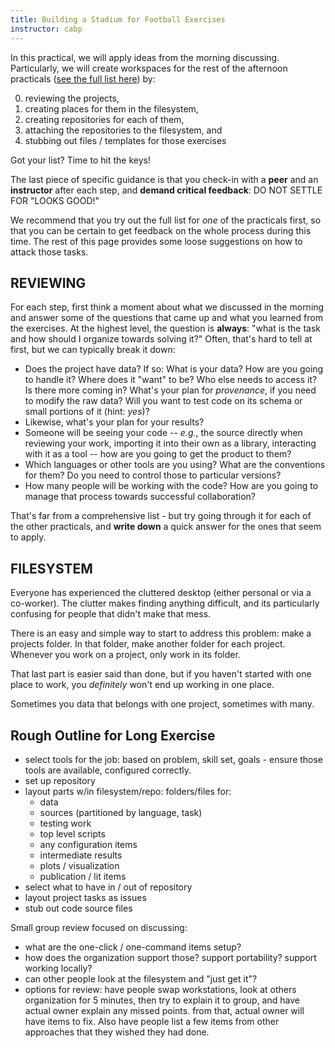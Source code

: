 ```yaml
---
title: Building a Stadium for Football Exercises
instructor: cabp
---
```


In this practical, we will apply ideas from the morning discussing.  Particularly, we will create workspaces for the rest of the afternoon practicals ([see the full list here](practice/)) by:

 0. reviewing the projects,
 1. creating places for them in the filesystem,
 2. creating repositories for each of them,
 3. attaching the repositories to the filesystem, and
 4. stubbing out files / templates for those exercises

Got your list?  Time to hit the keys!

The last piece of specific guidance is that you check-in with a **peer** and an **instructor** after each step, and **demand critical feedback**: DO NOT SETTLE FOR "LOOKS GOOD!"

We recommend that you try out the full list for *one* of the practicals first, so that you can be certain to get feedback on the whole process during this time.  The rest of this page provides some loose suggestions on how to attack those tasks.

## REVIEWING

For each step, first think a moment about what we discussed in the morning and answer some of the questions that came up and what you learned from the exercises.  At the highest level, the question is **always**: "what is the task and how should I organize towards solving it?"  Often, that's hard to tell at first, but we can typically break it down:

 - Does the project have data?  If so: What is your data?  How are you going to handle it?  Where does it "want" to be?  Who else needs to access it?  Is there more coming in?  What's your plan for *provenance*, if you need to modify the raw data?  Will you want to test code on its schema or small portions of it (hint: *yes*)?
 - Likewise, what's your plan for your results?
 - Someone will be seeing your code -- *e.g.*, the source directly when reviewing your work, importing it into their own as a library, interacting with it as a tool -- how are you going to get the product to them?
 - Which languages or other tools are you using?  What are the conventions for them?  Do you need to control those to particular versions?
 - How many people will be working with the code?  How are you going to manage that process towards successful collaboration?

That's far from a comprehensive list - but try going through it for each of the other practicals, and **write down** a quick answer for the ones that seem to apply.

## FILESYSTEM

Everyone has experienced the cluttered desktop (either personal or via a co-worker).  The clutter makes finding anything difficult, and its particularly confusing for people that didn't make that mess.

There is an easy and simple way to start to address this problem: make a projects folder.
In that folder, make another folder for each project.  Whenever you work on a project, only work in its folder.

That last part is easier said than done, but if you haven't started with one place to work, you *definitely* won't end up working in one place.

Sometimes you data that belongs with one project, sometimes with many.  

## Rough Outline for Long Exercise

 - select tools for the job: based on problem, skill set, goals - ensure those
 tools are available, configured correctly.  
 - set up repository
 - layout parts w/in filesystem/repo: folders/files for:
   * data
   * sources (partitioned by language, task)
   * testing work
   * top level scripts
   * any configuration items
   * intermediate results
   * plots / visualization
   * publication / lit items
 - select what to have in / out of repository
 - layout project tasks as issues
 - stub out code source files

Small group review focused on discussing:
 - what are the one-click / one-command items setup?
 - how does the organization support those? support portability? support
 working locally?
 - can other people look at the filesystem and "just get it"?
 - options for review: have people swap workstations, look at others organization for
 5 minutes, then try to explain it to group, and have actual owner explain any missed
 points.  from that, actual owner will have items to fix.  Also have people list a
 few items from other approaches that they wished they had done.
